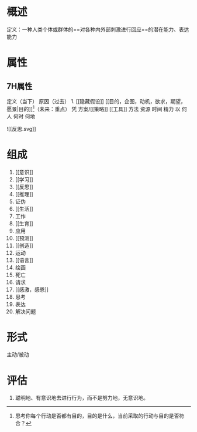 # 概述
定义：一种人类个体或群体的==对各种内外部刺激进行回应==的潜在能力、表达能力
# 属性
## 7H属性
定义（当下）
原因（过去）
	1. [[隐藏假设]] 
[[目的，企图，动机，欲求，期望，愿景|目的]][^1]（未来：重点）
凭
	方案/[[策略]]
	[[工具]]
	方法
	资源
		时间
		精力
以
	何人
	何时
	何地


![[反思.svg]]
# 组成
1. [[意识]]
2. [[学习]]
3. [[反思]]
4. [[推理]]
5. 证伪
6. [[生活]]
7. 工作
8. [[生育]]
9. 应用
10. [[预测]]
11. [[创造]]
12.  运动
13. [[语言]]
14. 绘画
15. 死亡
16. 请求
17. [[感激，感恩]]
18. 思考
19. 表达
20. 解决问题

# 形式
 主动/被动
 
# 评估
1. 聪明地、有意识地去进行行为，而不是努力地，无意识地。

[^1]: 思考你每个行动是否都有目的，目的是什么，当前采取的行动与目的是否符合？
